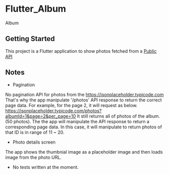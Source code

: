 # Flutter_Album

Album

## Getting Started

This project is a Flutter application to show photos fetched from a [Public API](https://jsonplaceholder.typicode.com)

## Notes
- Pagination

No pagination API for photos from the https://jsonplaceholder.typicode.com
That's why the app manipulate '/photos' API response to return the correct page data.
For example, for the page 2, it will request as below.
https://jsonplaceholder.typicode.com/photos?albumId=1&page=2&per_page=10
It still returns all of photos of the album.(50 photos).
The the app will manipulate the API response to return a corresponding page data. In this case, it will manipulate to return photos of that ID is in range of 11 ~ 20. 

- Photo details screen

The app shows the thumbnial image as a placeholder image and then loads image from the photo URL.

- No tests written at the moment.
